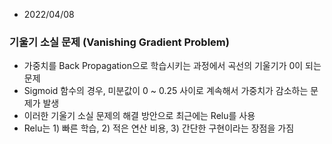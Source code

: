 * 2022/04/08
### 기울기 소실 문제 (Vanishing Gradient Problem)
- 가중치를 Back Propagation으로 학습시키는 과정에서 곡선의 기울기가 0이 되는 문제
- Sigmoid 함수의 경우, 미분값이 0 ~ 0.25 사이로 계속해서 가중치가 감소하는 문제가 발생
- 이러한 기울기 소실 문제의 해결 방안으로 최근에는 Relu를 사용
- Relu는 1) 빠른 학습, 2) 적은 연산 비용, 3) 간단한 구현이라는 장점을 가짐
